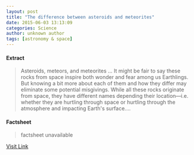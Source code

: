 ```yaml
---
layout: post
title: "The difference between asteroids and meteorites"
date: 2015-06-03 13:13:09
categories: Science
author: unknown author
tags: [astronomy & space]
---
```



#### Extract
>Asteroids, meteors, and meteorites … It might be fair to say these rocks from space inspire both wonder and fear among us Earthlings. But knowing a bit more about each of them and how they differ may eliminate some potential misgivings. While all these rocks originate from space, they have different names depending their location—i.e. whether they are hurtling through space or hurtling through the atmosphere and impacting Earth's surface....

#### Factsheet
>factsheet unavailable

[Visit Link](http://phys.org/news352541577.html)


